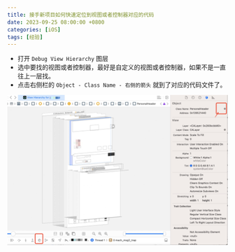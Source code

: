 ```yaml
---
title: 接手新项目如何快速定位到视图或者控制器对应的代码
date: 2023-09-25 08:00:00 +0800
categories: [iOS]
tags: [经验]
---
```


- 打开 `Debug View Hierarchy` 图层
- 选中要找的视图或者控制器，最好是自定义的视图或者控制器，如果不是一直往上一层找。
- 点击右侧栏的 `Object - Class Name - 右侧的箭头` 就到了对应的代码文件了。

![Desktop View](/assets/img/iOS/2023-09-25-iOS-1.jpg)
